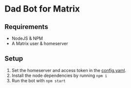 # Dad Bot for Matrix
## Requirements
 - NodeJS & NPM
 - A Matrix user & homeserver

## Setup
 1. Set the homeserver and access token in the [config.yaml](./config.yaml).
 2. Install the node dependencies by running `npm i`
 3. Run the bot with `npm start`
